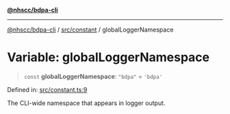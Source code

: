 [**@nhscc/bdpa-cli**](../../../README.md)

***

[@nhscc/bdpa-cli](../../../README.md) / [src/constant](../README.md) / globalLoggerNamespace

# Variable: globalLoggerNamespace

> `const` **globalLoggerNamespace**: `"bdpa"` = `'bdpa'`

Defined in: [src/constant.ts:9](https://github.com/nhscc/bdpa-cli/blob/cc06230b8b3c4bd28c3da1903ce886e7c819a1ce/src/constant.ts#L9)

The CLI-wide namespace that appears in logger output.
